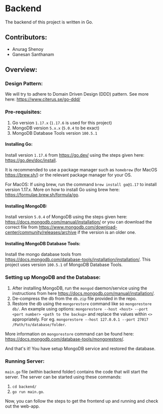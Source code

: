 # Backend

The backend of this project is written in Go.

## Contributors:
- Anurag Shenoy
- Ganesan Santhanam

## Overview:

### Design Pattern: 
We will try to adhere to Domain Driven Design (DDD) pattern.
See more here: <https://www.citerus.se/go-ddd/>

### Pre-requisites:
1. Go version `1.17.x` (`1.17.6` is used for this project)
2. MongoDB version `5.x.x` (`5.0.4` to be exact)
3. MongoDB Database Tools version `100.5.1`

#### Installing Go:
Install version `1.17.6` from <https://go.dev/> using the steps given here: <https://go.dev/doc/install>.

It is recommended to use a package manager such as `homebrew` (for MacOS <https://brew.sh/>) or the relevant package manager for your OS.

For MacOS: If using brew, run the command `brew install go@1.17` to install version 1.17.x. More on how to install Go using brew here: <https://formulae.brew.sh/formula/go>.

#### Installing MongoDB:
Install version `5.0.4` of MongoDB using the steps given here: <https://docs.mongodb.com/manual/installation/> or you can download the correct file from <https://www.mongodb.com/download-center/community/releases/archive> if the version is an older one.

#### Installing MongoDB Database Tools:
Install the mongo database tools from <https://docs.mongodb.com/database-tools/installation/installation/>. This project uses version `100.5.1` of MongoDB Database Tools.

### Setting up MongoDB and the Database:
1. After installing MongoDB, run the `mongod` daemon/service using the instructions from here <https://docs.mongodb.com/manual/installation/>.
2. De-compress the db from the `db.zip` file provided in the repo.
3. Restore the db using the `mongorestore` command like so `mongorestore db/`. An example using options: `mongorestore --host <host> --port <port number> <path to the backup>` and replace the values within `<>` appropriately. For eg. `mongorestore --host 127.0.0.1 --port 27017 /Path/to/database/folder`.

More information on `mongorestore` command can be found here: <https://docs.mongodb.com/database-tools/mongorestore/>.

And that's it! You have setup MongoDB service and restored the database.

### Running Server:
`main.go` file (within backend folder) contains the code that will start the server. The server can be started using these commands: 
1. `cd backend/`
2. `go run main.go`.

Now, you can follow the steps to get the frontend up and running and check out the web-app.